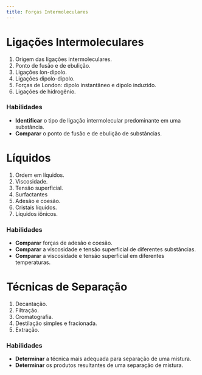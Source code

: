 ```yaml
---
title: Forças Intermoleculares
---
```


# Ligações Intermoleculares

1. Origem das ligações intermoleculares.
2. Ponto de fusão e de ebulição.
3. Ligações íon-dipolo.
4. Ligações dipolo-dipolo.
5. Forças de London: dipolo instantâneo e dipolo induzido.
6. Ligações de hidrogênio.

### Habilidades

- **Identificar** o tipo de ligação intermolecular predominante em uma substância.
- **Comparar** o ponto de fusão e de ebulição de substâncias.

# Líquidos

1. Ordem em líquidos.
2. Viscosidade.
3. Tensão superficial.
4. Surfactantes
5. Adesão e coesão.
6. Cristais líquidos.
7. Líquidos iônicos.

### Habilidades

- **Comparar** forças de adesão e coesão.
- **Comparar** a viscosidade e tensão superficial de diferentes substâncias.
- **Comparar** a viscosidade e tensão superficial em diferentes temperaturas.

# Técnicas de Separação

1. Decantação.
2. Filtração.
3. Cromatografia.
4. Destilação simples e fracionada.
5. Extração.

### Habilidades

- **Determinar** a técnica mais adequada para separação de uma mistura.
- **Determinar** os produtos resultantes de uma separação de mistura. 
